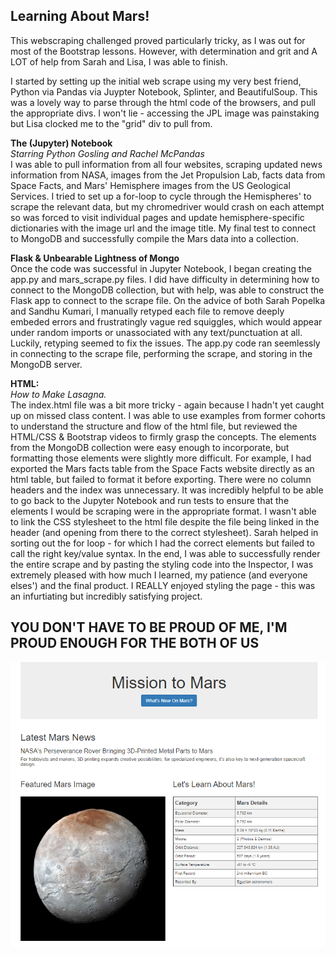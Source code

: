 <h2><strong>Learning About Mars!</strong></h2>

This webscraping challenged proved particularly tricky, as I was out for most of the Bootstrap lessons. However, with determination and grit and A LOT of help from Sarah and Lisa, I was able to finish. 

I started by setting up the initial web scrape using my very best friend, Python via Pandas via Juypter Notebook, Splinter, and BeautifulSoup. This was a lovely way to parse through the html code of the browsers, and pull the appropriate divs. I won't lie - accessing the JPL image was painstaking but Lisa clocked me to the "grid" div to pull from. 

<strong>The (Jupyter) Notebook</strong><br>
<i>Starring Python Gosling and Rachel McPandas</i> <br>
I was able to pull information from all four websites, scraping updated news information from NASA, images from the Jet Propulsion Lab, facts data from Space Facts, and Mars' Hemisphere images from the US Geological Services. I tried to set up a for-loop to cycle through the Hemispheres' to scrape the relevant data, but my chromedriver would crash on each attempt so was forced to visit individual pages and update hemisphere-specific dictionaries with the image url and the image title. My final test to connect to MongoDB and successfully compile the Mars data into a collection. 

<strong>Flask & Unbearable Lightness of Mongo</strong><br>
Once the code was successful in Jupyter Notebook, I began creating the app.py and mars_scrape.py files. I did have difficulty in determining how to connect to the MongoDB collection, but with help, was able to construct the Flask app to connect to the scrape file. On the advice of both Sarah Popelka and Sandhu Kumari, I manually retyped each file to remove deeply embeded errors and frustratingly vague red squiggles, which would appear under random imports or unassociated with any text/punctuation at all. Luckily, retyping seemed to fix the issues. The app.py code ran seemlessly in connecting to the scrape file, performing the scrape, and storing in the MongoDB server. 

<strong>HTML: </strong> <br>
<i>How to Make Lasagna.</i><br>
The index.html file was a bit more tricky - again because I hadn't yet caught up on missed class content. I was able to use examples from former cohorts to understand the structure and flow of the html file, but reviewed the HTML/CSS & Bootstrap videos to firmly grasp the concepts. The elements from the MongoDB collection were easy enough to incorporate, but formatting those elements were slightly more difficult. For example, I had exported the Mars facts table from the Space Facts website directly as an html table, but failed to format it before exporting. There were no column headers and the index was unnecessary. It was incredibly helpful to be able to go back to the Jupyter Notebook and run tests to ensure that the elements I would be scraping were in the appropriate format. I wasn't able to link the CSS stylesheet to the html file despite the file being linked in the header (and opening from there to the correct stylesheet). Sarah helped in sorting out the for loop - for which I had the correct elements but failed to call the right key/value syntax. In the end, I was able to successfully render the entire scrape and by pasting the styling code into the Inspector, I was extremely pleased with how much I learned, my patience (and everyone elses') and the final product. I REALLY enjoyed styling the page - this was an infurtiating but incredibly satisfying project. 

<h2 text-align: center> YOU DON'T HAVE TO BE PROUD OF ME, I'M PROUD ENOUGH FOR THE BOTH OF US </h2>
<img src="https://github.com/AmberGershman/web-scraping-challenge/blob/master/Mars%20Website%20(head).PNG" alt = "Do you SEE how pretty this is?">
